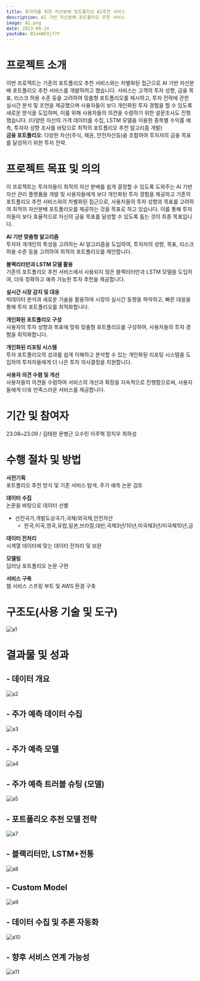 ```yaml
---
title: 투자자를 위한 자산분배 포트폴리오 AI추천 서비스
description: AI 기반 자산분배 포트폴리오 추천 서비스
image: AI.png
date: 2023-09-24
youtube: BIokWE9jf7Y
---
```


# 프로젝트 소개


이번 프로젝트는 기존의 포트폴리오 추천 서비스와는 차별화된 접근으로 AI 기반 자산분배 포트폴리오 추천 서비스를 개발하려고 했습니다.
서비스는 고객의 투자 성향, 금융 목표, 리스크 허용 수준 등을 고려하여 맞춤형 포트폴리오를 제시하고, 투자 전략에 관한 실시간 분석 및 조언을 제공했으며
 사용자들이 보다 개인화된 투자 경험을 할 수 있도록 새로운 방식을 도입하며, 이를 위해 사용자들의 의견을 수렴하기 위한 설문조사도 진행했습니다.
(다양한 자산의 가격 데이터를 수집, LSTM 모델을 이용한 종목별 수익률 예측, 투자자 성향 조사를 바탕으로 최적의 포트폴리오 추천 알고리즘 개발)  
**금융 포트폴리오**: 다양한 자산(주식, 채권, 안전자산등)을 조합하여 투자자의 금융 목표를 달성하기 위한 투자 전략.  

# 프로젝트 목표 및 의의
이 프로젝트는 투자자들이 최적의 자산 분배를 쉽게 결정할 수 있도록 도와주는 AI 기반 자산 관리 플랫폼을 개발 및 사용자들에게 보다 개인화된 투자 경험을 제공하고 기존의 포트폴리오 추천 서비스와의 차별화된 접근으로, 사용자들의 투자 성향과 목표를 고려하여 최적의 자산분배 포트폴리오를 제공하는 것을 목표로 하고 있습니다. 이를 통해 투자자들이 보다 효율적으로 자신의 금융 목표를 달성할 수 있도록 돕는 것이 최종 목표입니다.

**AI 기반 맞춤형 알고리즘**  
투자자 개개인의 특성을 고려하는 AI 알고리즘을 도입하여, 투자자의 성향, 목표, 리스크 허용 수준 등을 고려하여 최적의 포트폴리오를 제안합니다.

**블랙리터만과 LSTM 모델 활용**  
기존의 포트폴리오 추천 서비스에서 사용되지 않은 블랙리터만과 LSTM 모델을 도입하여, 더욱 정확하고 예측 가능한 투자 추천을 제공합니다.

**실시간 시장 감지 및 대응**  
빅데이터 분석과 새로운 기술을 활용하여 시장의 실시간 동향을 파악하고, 빠른 대응을 통해 투자 포트폴리오를 최적화합니다.

**개인화된 포트폴리오 구성**  
사용자의 투자 성향과 목표에 맞춰 맞춤형 포트폴리오를 구성하여, 사용자들의 투자 경험을 최적화합니다.

**개인화된 리포팅 시스템**  
투자 포트폴리오의 성과를 쉽게 이해하고 분석할 수 있는 개인화된 리포팅 시스템을 도입하여 투자자들에게 더 나은 투자 의사결정을 지원합니다.

**사용자 의견 수렴 및 개선**  
 사용자들의 의견을 수렴하여 서비스의 개선과 확장을 지속적으로 진행함으로써, 사용자들에게 더욱 만족스러운 서비스를 제공합니다.

# 기간 및 참여자

 23.08~23.09 / 김태완 문병근 오수민 이주혁 장지우 최하성

# 수행 절차 및 방법  
 **사전기획**  
포트폴리오 추천 방식 및 기존 서비스 탐색, 주가 예측 논문 검토

**데이터 수집**  
논문을 바탕으로 데이터 선별
- 선진국가,개발도상국가,국채/외국채,안전자산
    - 한국,미국,영국,유럽,일본,브라질,대만,국채3년/10년,미국채3년/미국채10년,금

**데이터 전처리**  
시계열 데이터에 맞는 데이터 전처리 및 보완 

**모델링**  
딥러닝 포트폴리오 논문 구현

**서비스 구축**  
웹 서비스 스프링 부트 및 AWS 환경 구축

# 구조도(사용 기술 및 도구)

![a1](https://github.com/Kimtaewannnn/Kimtaewannnn.github.io/assets/133857370/992f0a5b-a1b1-4fb8-a0c8-74e4431a23ce)


# 결과물 및 성과

## - 데이터 개요

![a2](https://github.com/Kimtaewannnn/Kimtaewannnn.github.io/assets/133857370/af2db013-be15-41cf-a7dd-7af7ca9cb971)

  
## - 주가 예측 데이터 수집


![a3](https://github.com/Kimtaewannnn/Kimtaewannnn.github.io/assets/133857370/41b10951-e5ee-4152-bd1b-e917381029f9)


  
## - 주가 예측 모델


![a4](https://github.com/Kimtaewannnn/Kimtaewannnn.github.io/assets/133857370/5a0b8fa1-bc4f-4f9b-b545-e93271c0efde)


  
## - 주가 예측 트러블 슈팅 (모델)


![a5](https://github.com/Kimtaewannnn/Kimtaewannnn.github.io/assets/133857370/d2eb1bc0-0cb7-494b-a3fd-62909d6a2c35)


  
## - 포트폴리오 추천 모델 전략


![a7](https://github.com/Kimtaewannnn/Kimtaewannnn.github.io/assets/133857370/c6891d1c-8c60-4a35-9a80-aad2e659e271)


  
## - 블랙리터만, LSTM+전통


![a8](https://github.com/Kimtaewannnn/Kimtaewannnn.github.io/assets/133857370/7a3b5844-f567-4253-aab2-fc1680656766)


  
## - Custom Model


![a9](https://github.com/Kimtaewannnn/Kimtaewannnn.github.io/assets/133857370/f9d080b7-1bc3-4a3c-bffd-397dd8af1c46)


  
## - 데이터 수집 및 추론 자동화


![a10](https://github.com/Kimtaewannnn/Kimtaewannnn.github.io/assets/133857370/52b6e3be-0de6-4050-8008-98ddbf293a29)


  
## - 향후 서비스 연계 가능성


![a11](https://github.com/Kimtaewannnn/Kimtaewannnn.github.io/assets/133857370/4d167024-0a1d-4bd7-9951-7fea90df6c21)
  




